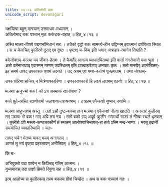 ```yaml
---
title: ०४-०६ अतिलोभी बकः
unicode_script: devanagari
---
```

भक्षयित्वा बहून् मत्स्यान् उत्तमाधम-मध्यमान् ।  
अतिलोभाद् बकः पश्चान् मृतः कर्कटक-ग्रहात् ॥ हित्_४।१६ ॥  

अस्ति मालव-विषये पद्मगर्भाभिधानं सरः । तत्रैको वृद्धो बकः सामर्थ्य-हीन उद्विग्नम् इवात्मानं दर्शयित्वा स्थितः । स च केनचित् कुलीरणे दूराद् एव दृष्टः । पृष्टश् च-किम् इति भवान् अत्राहार-त्यागेन तिष्ठति ?

बकेनोक्तम्-मत्स्या मम जीवन-हेतवः । ते कैवर्तैर् आगत्य व्यापादयितव्या इति वार्ता नगरोपान्ते मया श्रुता । अतो वर्तनाभावाद् एवास्मन् मरणम् उपस्थितम् इति ज्ञात्वाहारेऽप्य् अनादरः कृतः । ततो मत्स्यैर् आलोचितम्-इह समये तावद् उपकारक एवायं लक्ष्यते । तद् अयम् एव यथा-कर्तव्यं पृच्छ्यताम् । तथा चोक्तम्-

उपकर्त्रारिणा सन्धिर् न मित्रेणापकारिणा ।
उपकारापकारो हि लक्ष्यं लक्षणम् एतयोः ॥ हित्_४।१७ ॥

मत्स्या ऊचुः-भो बक ! को ऽत्र अस्माकं रक्षनोपायः ?

बको ब्रूते-अस्ति रक्षणोपायो जलाशयान्तराश्रयणम् । तत्राहम् एकैकशो युष्मान् नयामि ।

मत्स्या आहुः-एवम् अस्तु । ततो ऽसौ दुष्ट-बकस् तान् मत्स्यान् एकैकशो नीत्वा खादति । अनन्तरं कुलीरस् तम् उवाच-भो बक ! माम् अपि तत्र नय । ततो बको ऽप्य् अपूर्व-कुलीर-मांसार्थी सादरं तं नीत्वा स्थले धृतवान् । कुलीरो ऽपि मस्त्य-कण्टकाकीर्णं तं स्थलम् आलोक्याचिन्तयत्-हा हतो ऽस्मि मन्द-भाग्यः । भवतु इदानीं समयोचितं व्यवहरिष्यामि । यतः-  

तावद् भयेन भेतव्यं यावद् भयम् अनागतम् ।  
आगतं तु भयं दृष्ट्वा प्रहरत्वयम् अभीतिवत् ॥ हित्_४।१८ ॥  

किं च-  

अभियुक्तो यदा पश्येन् न किञ्चिद् गतिम् आत्मनः ।  
युध्यमानस् तदा प्राज्ञो म्रियते रिपुणा सह ॥ हित्_४।१९ ॥  

इत्य् आलोच्य स कुलीरकस् तस्य बकस्य ग्रीवां चिच्छेद । अथ स बकः पञ्चत्वं गतः ।   
